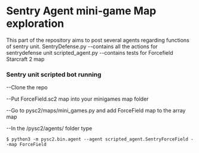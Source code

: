 # Sentry Agent mini-game Map exploration

This part of the repository aims to post several agents regarding functions of sentry unit. 
SentryDefense.py --contains all the actions for sentrydefense unit
scripted_agent.py --contains tests for Forcefield Starcraft 2 map 

### Sentry unit scripted bot running

--Clone the repo 

--Put ForceField.sc2 map into your minigames map folder 

--Go to pysc2/maps/mini_games.py and add ForceField map to the array map

--In the /pysc2/agents/ folder type 

```
$ python3 -m pysc2.bin.agent --agent scripted_agent.SentryForceField --map ForceField
```
